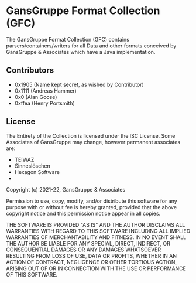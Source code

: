 # GansGruppe Format Collection (GFC)
The GansGruppe Format Collection (GFC) contains parsers/containers/writers 
for all Data and other formats conceived by GansGruppe & Associates which 
have a Java implementation.

## Contributors
- 0x1905 (Name kept secret, as wished by Contributor)
- 0x1111 (Andreas Hammer)
- 0x0    (Alan Goose)
- 0xffea (Henry Portsmith)

## License
The Entirety of the Collection is licensed under the
ISC License. Some Associates of GansGruppe may change,
however permanent associates are:
  - TEIWAZ
  - Sinneslöschen
  - Hexagon Software
  - 
Copyright (c) 2021-22, GansGruppe & Associates
  
Permission to use, copy, modify, and/or distribute this software for any
purpose with or without fee is hereby granted, provided that the above
copyright notice and this permission notice appear in all copies.

THE SOFTWARE IS PROVIDED "AS IS" AND THE AUTHOR DISCLAIMS ALL WARRANTIES
WITH REGARD TO THIS SOFTWARE INCLUDING ALL IMPLIED WARRANTIES OF
MERCHANTABILITY AND FITNESS. IN NO EVENT SHALL THE AUTHOR BE LIABLE FOR
ANY SPECIAL, DIRECT, INDIRECT, OR CONSEQUENTIAL DAMAGES OR ANY DAMAGES
WHATSOEVER RESULTING FROM LOSS OF USE, DATA OR PROFITS, WHETHER IN AN
ACTION OF CONTRACT, NEGLIGENCE OR OTHER TORTIOUS ACTION, ARISING OUT OF
OR IN CONNECTION WITH THE USE OR PERFORMANCE OF THIS SOFTWARE.